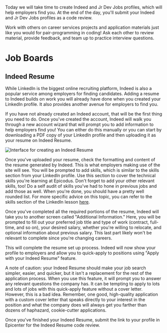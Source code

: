 Today we will take time to create Indeed and Jr Dev Jobs profiles, which will help employers find you. At the end of the day, you'll submit your Indeed and Jr Dev Jobs profiles as a code review.

Work with others on career services projects and application materials just like you would for pair-programming in coding! Ask each other to review material, provide feedback, and team up to practice interview questions.

# Job Boards

## Indeed Resume

While LinkedIn is the biggest online recruiting platform, Indeed is also a popular service among employers for finding candidates. Adding a resume to Indeed builds on work you will already have done when you created your LinkedIn profile. It also provides another avenue for employers to find you.

If you have not already created an Indeed account, that will be the first thing you need to do. Once you've created the account, Indeed will walk you through a new account wizard that will prompt you to add information to help employers find you! You can either do this manually or you can start by downloading a PDF copy of your LinkedIn profile and then uploading it as your resume on Indeed Resume.

![Interface for creating an Indeed Resume](https://learnhowtoprogram.s3.us-west-2.amazonaws.com/Soft+Skills+&+Career+Prep/create_an_indeed_resume.png)

Once you've uploaded your resume, check the formatting and content of the resume generated by Indeed. This is what employers making use of the site will see. You will be prompted to add skills, which is similar to the skills section from your LinkedIn profile. Use this section to cover the technical skills you're learning at Epicodus. Don't forget to add your other relevant skills, too! Do a self audit of skills you've had to hone in previous jobs and add those as well. When you're done, you should have a pretty well rounded list. For more specific advice on this topic, you can refer to the skills section of the LinkedIn lesson [here](/internship-and-job-search/applying-for-internships-and-jobs/linkedin-profiles).

Once you've completed all the required portions of the resume, Indeed will take you to another screen called "Additional Information." Here, you will be prompted to fill out your preferred job title and type of work (contract, full-time, and so on), your desired salary, whether you're willing to relocate, and optional information about previous salary. This last part likely won't be relevant to complete since you're changing careers.

This will complete the resume set up process. Indeed will now show your profile to employers and allow you to quick-apply to positions using "Apply with your Indeed Resume" feature.

A note of caution: your Indeed Resume should make your job search simpler, easier, and quicker, but it isn't a replacement for the rest of the application process. When you use this feature, it will prompt you to answer any relevant questions the company has. It can be tempting to apply to lots and lots of jobs with this quick-apply feature without a cover letter. However, this is a bad idea. Remember, one good, high-quality application with a custom cover letter that speaks directly to your interest in the position and what the company does will always get you farther than dozens of haphazard, cookie-cutter applications.

Once you've finished your Indeed Resume, submit the link to your profile in Epicenter for the Indeed Resume code review.
